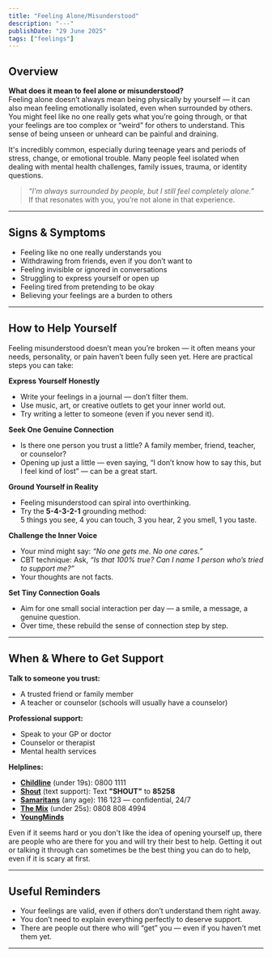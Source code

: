 ```yaml
---
title: "Feeling Alone/Misunderstood"
description: "---"
publishDate: "29 June 2025"
tags: ["feelings"]
---
```


## Overview

**What does it mean to feel alone or misunderstood?**  
Feeling alone doesn’t always mean being physically by yourself — it can also mean feeling emotionally isolated, even when surrounded by others. You might feel like no one really gets what you’re going through, or that your feelings are too complex or “weird” for others to understand. This sense of being unseen or unheard can be painful and draining.

It's incredibly common, especially during teenage years and periods of stress, change, or emotional trouble. Many people feel isolated when dealing with mental health challenges, family issues, trauma, or identity questions.

> _“I’m always surrounded by people, but I still feel completely alone.”_  
> If that resonates with you, you’re not alone in that experience.

---

## Signs & Symptoms
 
- Feeling like no one really understands you  
- Withdrawing from friends, even if you don’t want to  
- Feeling invisible or ignored in conversations  
- Struggling to express yourself or open up  
- Feeling tired from pretending to be okay  
- Believing your feelings are a burden to others  

---

## How to Help Yourself

Feeling misunderstood doesn’t mean you’re broken — it often means your needs, personality, or pain haven’t been fully seen yet. Here are practical steps you can take:

**Express Yourself Honestly**  
- Write your feelings in a journal — don’t filter them.
- Use music, art, or creative outlets to get your inner world out.
- Try writing a letter to someone (even if you never send it).

**Seek One Genuine Connection**  
- Is there one person you trust a little? A family member, friend, teacher, or counselor?
- Opening up just a little — even saying, “I don’t know how to say this, but I feel kind of lost” — can be a great start.

**Ground Yourself in Reality**  
- Feeling misunderstood can spiral into overthinking.
- Try the **5-4-3-2-1** grounding method:  
  5 things you see, 4 you can touch, 3 you hear, 2 you smell, 1 you taste.

**Challenge the Inner Voice** 
- Your mind might say: _“No one gets me. No one cares.”_  
- CBT technique: Ask, _“Is that 100% true? Can I name 1 person who’s tried to support me?”_  
- Your thoughts are not facts.

**Set Tiny Connection Goals**
- Aim for one small social interaction per day — a smile, a message, a genuine question.
- Over time, these rebuild the sense of connection step by step.

---

## When & Where to Get Support

**Talk to someone you trust:**  
- A trusted friend or family member  
- A teacher or counselor (schools will usually have a counselor) 

**Professional support:**  
- Speak to your GP or doctor 
- Counselor or therapist 
- Mental health services

**Helplines:**
- **[Childline](https://www.childline.org.uk)** (under 19s): 0800 1111  
- **[Shout](https://giveusashout.org)** (text support): Text **"SHOUT"** to **85258**  
- **[Samaritans](https://www.samaritans.org)** (any age): 116 123 — confidential, 24/7 
- **[The Mix](https://www.themix.org.uk)** (under 25s): 0808 808 4994 
- **[YoungMinds](https://www.youngminds.org.uk)**

Even if it seems hard or you don't like the idea of opening yourself up, there are people who are there for you and will try their best to help. Getting it out or talking it through can sometimes be the best thing you can do to help, even if it is scary at first.

---

## Useful Reminders

- Your feelings are valid, even if others don’t understand them right away.  
- You don’t need to explain everything perfectly to deserve support.  
- There are people out there who will “get” you — even if you haven’t met them yet.

---
